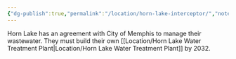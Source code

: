 ```yaml
---
{"dg-publish":true,"permalink":"/location/horn-lake-interceptor/","noteIcon":"","created":"2025-01-24T15:25:07.795-06:00"}
---
```


Horn Lake has an agreement with City of Memphis to  manage their wastewater. They must build their own [[Location/Horn Lake Water Treatment Plant\|Location/Horn Lake Water Treatment Plant]] by 2032.